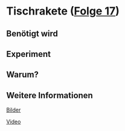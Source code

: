 # Tischrakete ([Folge 17](http://minkorrekt.de/methodisch-inkorrekt-folge-17-silvester-gala-der-wissenschaft/))

## Benötigt wird


## Experiment


## Warum?

## Weitere Informationen

[Bilder](https://plus.google.com/photos/107341743493109591753/albums/5963555126999215329?authkey=CNjq9fmTiIflWg)

[Video](http://youtu.be/oD73x821Oq8)